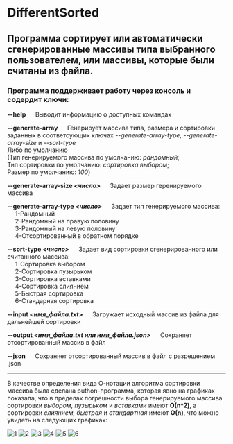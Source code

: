 # DifferentSorted
Программа сортирует или автоматически сгенерированные массивы типа выбранного пользователем, или массивы, которые были считаны из файла.
---
### Программа поддерживает работу через консоль и содердит ключи:

**--help** &emsp; Выводит информацию о доступных командах

**--generate-array**  &emsp;  Генерирует массива типа, размера и сортировки заданных в соответсующих ключах _--generate-array-type, --generate-array-size_ и _--sort-type_
                                       <br>Либо по умолчанию <br>(Тип генерируемого массива по умолчанию: _рандомный_; 
                                                          <br>Тип сортировки по умолчанию: _сортировка выбором_;
                                                          <br>Размер по умолчанию: _100_)
                                                          
**--generate-array-size _<число>_** &emsp;  Задает размер геренируемого массива

**--generate-array-type _<число>_** &emsp;  Задает тип генерируемого массива: <br>&emsp; 1-Рандомный
                                                                 <br>&emsp; 2-Рандомный на правую половину
                                                                 <br>&emsp; 3-Рандомный на левую половину
                                                                 <br>&emsp; 4-Отсортированный в обратном порядке
                                                                  
**--sort-type _<число>_** &emsp;  Задает вид сортировки сгенерированного или считанного массива: <br>&emsp; 1-Сортировка выбором
                                                                                          <br>&emsp; 2-Сортировка пузырьком
                                                                                          <br>&emsp; 3-Сортировка вставками
                                                                                          <br>&emsp; 4-Сортировка слиянием
                                                                                          <br>&emsp; 5-Быстрая сортировка
                                                                                          <br>&emsp; 6-Стандарная сортировка
                                                                                           
**--input _<имя_файла.txt>_** &emsp;  Загружает исходный массив из файла для дальнейшей сортировки  

**--output _<имя_файла.txt или имя_файла.json>_** &emsp;  Сохраняет отсортированный массив в файл

**--json** &emsp; Сохраняет отсортированный массив в файл с разрешением .json


---

В качестве определения вида О-нотации алгоритма сортировки массива была сделана puthon-программа, которая явно на графиках показала, 
что в пределах погрешности выбора генерируемого массива сортировки _выбором, пузырьком_ и _вставками_ имеют **О(n^2)**, 
а сортировки _слиянием, быстрая_ и _стандартная_ имеют **О(n)**, что можно увидеть на следующих графиках:

![1](https://user-images.githubusercontent.com/88945775/179029209-d64b88e5-aa48-4e65-b7a4-968d048d9309.png)
![2](https://user-images.githubusercontent.com/88945775/179029262-880c0406-9938-4e54-a7ff-ff5fb6776e38.png)
![3](https://user-images.githubusercontent.com/88945775/179029265-9268dc5b-2611-4f8a-95d9-14a4b94a3dc9.png)
![4](https://user-images.githubusercontent.com/88945775/179029269-8871d208-9e05-4350-977b-8336d01a73c3.png)
![5](https://user-images.githubusercontent.com/88945775/179029276-320cf720-a264-4d81-a727-f36f59b692ca.png)
![6](https://user-images.githubusercontent.com/88945775/179029279-0745fbb0-3696-40ca-8f40-b963df570cf1.png)
